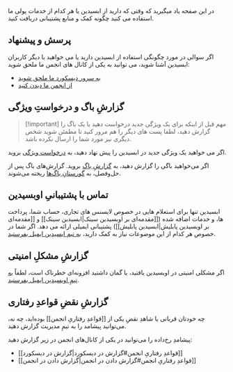 در این صفحه یاد میگیرید که وقتی که دارید از ابسیدین یا هر کدام از خدمات پولی ما استفاده می کنید چگونه کمک و منابع پشتیبانی دریافت کنید.

## پرسش و پیشنهاد
اگر سوالی در مورد چگونگی استفاده از ابسیدین دارید یا می خواهید با دیگر کاربران ابسیدین آشنا شوید، می توانید به یکی از کانال های انجمن ما ملحق شوید: 

- [به سرور دیسکورد ما ملحق شوید](https://discord.gg/obsidianmd)
- [از انجمن ما دیدن کنید](https://forum.obsidian.md/)


## گزارشِ باگ و درخواستِ ویژگی

> [!important] مهم
> قبل از اینکه برای یک ویژگی جدید درخواست دهید یا یک باگ را گزارش دهید، لطفا پست های دیگر را هم مرور کنید تا مطمئن شوید شخص دیگری نیز مورد شما را ارسال نکرده باشد. 

اگر می خواهید یک ویژگی جدید در ابسیدین را پیش نهاد دهید، به [درخواست ویژگی](https://forum.obsidian.md/c/feature-requests/8) بروید. 

اگر می‌خواهید باگی را گزارش دهید، به [گزارشِ باگ](https://forum.obsidian.md/c/bug-reports/7) بروید. گزارش‌های باگ پس از حل‌وفصل، به [گورستانِ باگ‌ها](https://forum.obsidian.md/c/bug-graveyard/12) ریخته می‌شوند. 

## تماس با پشتیبانیِ اوبسیدین

ابسیدین تنها برای استعلام هایی در خصوص لایسنس های تجاری، حساب شما، پرداخت ها، و خدمات اضافه شده ([[مقدمه‌ای بر اوبسیدین سینک|ابسیدین سینک]] و [[مقدمه‌ای بر اوبسیدین پابلیش|ابسیدین پابلیش]]) پشتیبانی ایمیلی ارائه می دهد. اگر شما در خصوص هر کدام از این موضوعات نیاز به کمک دارید، [به تیم ابسیدین ایمیل بفرستید](mailto:support@obsidian.md).

## گزارشِ مشکلِ امنیتی

اگر مشکلی امنیتی در اوبسیدین یافتید، یا گمان داشتید افزونه‌ای خطرناک است، لطفاً [به تیمِ اوبسیدین ایمیل بفرستید](mailto:support@obsidian.md). 

## گزارشِ نقضِ قواعدِ رفتاری

چه خودتان قربانی یا شاهدِ نقضِ یکی از [[قواعدِ رفتاریِ انجمن]] بوده‌اید، چه نه، می‌توانید پیشامد را به تیمِ مدیریت گزارش دهید.

پیشامدِ رخ‌داده را می‌توانید در یکی از کانال‌های انجمن در زیر گزارش دهید: 

- [[قواعدِ رفتاریِ انجمن#گزارش در دیسکورد|گزارش در دیسکورد]]
- [[قواعدِ رفتاریِ انجمن#گزارش دادن در انجمن|گزارش دادن در انجمن]]